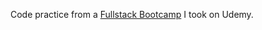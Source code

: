 Code practice from a [Fullstack Bootcamp](https://www.udemy.com/course/the-complete-web-development-bootcamp) I took on Udemy.
